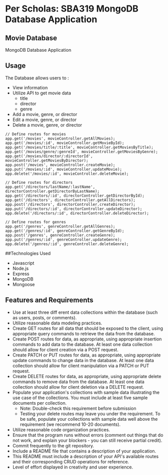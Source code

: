 # Per Scholas: SBA319 MongoDB Database Application
## Movie Database
MongoDB Database Application

## Usage
The Database allows users to :
- View information
- Utilize API to get movie data
    - title
    - director
    - genre
- Add a movie, genre, or director
- Edit a movie, genre, or director
- Delete a movie, genre, or director

```
// Define routes for movies
app.get('/movies', movieController.getAllMovies);
app.get('/movies/:id', movieController.getMovieById);
app.get('/movies/title/:title', movieController.getMoviesByTitle);
app.get('/movies/genre/:genreId', movieController.getMoviesByGenre);
app.get('/movies/director/:directorId', movieController.getMoviesByDirector);
app.post('/movies', movieController.createMovie);
app.put('/movies/:id', movieController.updateMovie);
app.delete('/movies/:id', movieController.deleteMovie);

// Define routes for directors
app.get('/directors/lastName/:lastName', directorController.getDirectorByLastName);
app.get('/directors/:id', directorController.getDirectorById);
app.get('/directors', directorController.getAllDirectors);
app.post('/directors', directorController.createDirector);
app.put('/directors/:id', directorController.updateDirector);
app.delete('/directors/:id', directorController.deleteDirector);

// Define routes for genres
app.get('/genres', genreController.getAllGenres);
app.get('/genres/:id', genreController.getGenreById);
app.post('/genres', genreController.createGenre);
app.put('/genres/:id', genreController.updateGenre);
app.delete('/genres/:id', genreController.deleteGenre);

```

##Technologies Used
- Javascript
- Node.js
- Express
- MongoDB
- Mongoose

## Features and Requirements
- Use at least three diff erent data collections within the database (such as users, posts, or comments).
- Utilize reasonable data modeling practices.
- Create GET routes for all data that should be exposed to the client, using appropriate query commands to retrieve the data from the database.
- Create POST routes for data, as appropriate, using appropriate insertion commands to add data to the database. At least one data collection should allow for client creation via a POST request.
- Create PATCH or PUT routes for data, as appropriate, using appropriate update commands to change data in the database. At least one data collection should allow for client manipulation via a PATCH or PUT request.
- Create DELETE routes for data, as appropriate, using appropriate delete commands to remove data from the database. At least one data collection should allow for client deletion via a DELETE request.
- Populate your application's collections with sample data illustrating the use case of the collections. You must include at least five sample documents per collection.
  - Note: Double-check this requirement before submission
  - Testing your delete routes may leave you under the requirement. To be safe, populate your collections with sample data well above the requirement (we recommend 10-20 documents).
- Utilize reasonable code organization practices.
- Ensure that the program runs without errors (comment out things that do not work, and explain your blockers - you can still receive partial credit).
- Commit frequently to the git repository.
- Include a README file that contains a description of your application.
- This README must include a description of your API's available routes and their corresponding CRUD operations for reference.
- Level of effort displayed in creativity and user experience.
